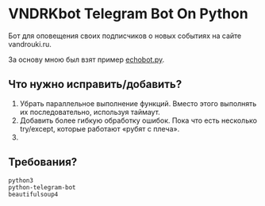 # VNDRKbot Telegram Bot On Python

Бот для оповещения своих подписчиков о новых событиях на сайте vandrouki.ru.

За основу мною был взят пример [echobot.py](https://github.com/python-telegram-bot/python-telegram-bot/blob/master/examples/legacy/echobot.py).

## Что нужно исправить/добавить?
1. Убрать параллельное выполнение функций. Вместо этого выполнять их последовательно, используя таймаут.
2. Добавить более гибкую обработку ошибок. Пока что есть несколько try/except, которые работают «рубят с плеча».
3. 

## Требования?
`python3`
<br>
`python-telegram-bot`
<br>
`beautifulsoup4`
